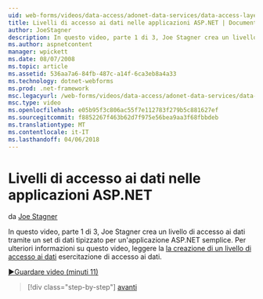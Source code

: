 ```yaml
---
uid: web-forms/videos/data-access/adonet-data-services/data-access-layers-in-aspnet-applications
title: Livelli di accesso ai dati nelle applicazioni ASP.NET | Documenti Microsoft
author: JoeStagner
description: In questo video, parte 1 di 3, Joe Stagner crea un livello di accesso ai dati tramite un set di dati tipizzato per un'applicazione ASP.NET semplice. Per ulteriori informazioni...
ms.author: aspnetcontent
manager: wpickett
ms.date: 08/07/2008
ms.topic: article
ms.assetid: 536aa7a6-84fb-487c-a14f-6ca3eb8a4a33
ms.technology: dotnet-webforms
ms.prod: .net-framework
msc.legacyurl: /web-forms/videos/data-access/adonet-data-services/data-access-layers-in-aspnet-applications
msc.type: video
ms.openlocfilehash: e05b95f3c806ac55f7e112783f279b5c881627ef
ms.sourcegitcommit: f8852267f463b62d7f975e56bea9aa3f68fbbdeb
ms.translationtype: MT
ms.contentlocale: it-IT
ms.lasthandoff: 04/06/2018
---
```

<a name="data-access-layers-in-aspnet-applications"></a>Livelli di accesso ai dati nelle applicazioni ASP.NET
====================
da [Joe Stagner](https://github.com/JoeStagner)

In questo video, parte 1 di 3, Joe Stagner crea un livello di accesso ai dati tramite un set di dati tipizzato per un'applicazione ASP.NET semplice. Per ulteriori informazioni su questo video, leggere la [la creazione di un livello di accesso ai dati](../../../overview/data-access/introduction/creating-a-data-access-layer-vb.md) esercitazione di accesso ai dati.

[&#9654;Guardare video (minuti 11)](https://channel9.msdn.com/Blogs/ASP-NET-Site-Videos/data-access-layers-in-aspnet-applications)

> [!div class="step-by-step"]
> [avanti](how-to-manually-bind-a-dataset-to-a-datagrid.md)
